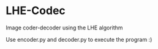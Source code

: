 # LHE-Codec
Image coder-decoder using the LHE algorithm

Use encoder.py and decoder.py to execute the program :)
